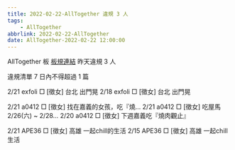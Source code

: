 ```yaml
---
title: 2022-02-22-AllTogether 違規 3 人
tags:
    - AllTogether
abbrlink: 2022-02-22-AllTogether
date: AllTogether-2022-02-22 12:00:00
---
```

AllTogether 板 [板規連結](https://www.ptt.cc/bbs/AllTogether/M.1643211430.A.5FB.html)
昨天違規 3 人
<!-- more -->

違規清單
7 日內不得超過 1 篇

2/21 exfoli □ [徵女] 台北 出門晃
2/18 exfoli □ [徵女] 台北 出門晃

2/21 a0412 □ [徵女] 找在嘉義的女孩，吃『燒…
2/21 a0412 □ [徵女] 吃屋馬 2/26(六) ~ 2/28…
2/20 a0412 □ [徵女] 下週嘉義吃『燒肉觀止』

2/21 APE36 □ [徵女] 高雄 一起chill的生活
2/15 APE36 □ [徵女] 高雄 一起chill生活